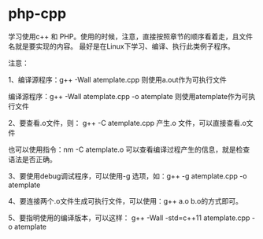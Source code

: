 # php-cpp
学习使用c++ 和 PHP。使用的时候，注意，直接按照章节的顺序看着走，且文件名就是要实现的内容。
最好是在Linux下学习、编译、执行此类例子程序。

注意：

1、编译源程序：g++ -Wall atemplate.cpp 则使用a.out作为可执行文件

   编译源程序：g++ -Wall atemplate.cpp -o atemplate 则使用atemplate作为可执行文件
   
2、要查看.o文件，则： g++ -C atemplate.cpp 产生.o 文件，可以直接查看.o文件

   也可以使用指令：nm -C atemplate.o 可以查看编译过程产生的信息，就是检查语法是否正确。

3、要使用debug调试程序，可以使用-g 选项，如：g++ -g atemplate.cpp -o atemplate

4、要连接两个.o文件生成可执行文件，可以使用：g++ a.o b.o的方式即可。

5、要指明使用的编译版本，可以这样：
   g++ -Wall -std=c++11 atemplate.cpp -o atemplate

